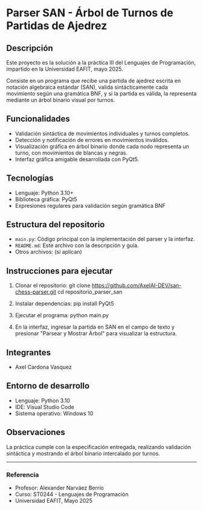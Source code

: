 # Parser SAN - Árbol de Turnos de Partidas de Ajedrez 

## Descripción

Este proyecto es la solución a la práctica III del Lenguajes de Programación, impartido en la Universidad EAFIT, mayo 2025.

Consiste en un programa que recibe una partida de ajedrez escrita en notación algebraica estándar (SAN), valida sintácticamente cada movimiento según una gramática BNF, y si la partida es válida, la representa mediante un árbol binario visual por turnos.

## Funcionalidades

- Validación sintáctica de movimientos individuales y turnos completos.
- Detección y notificación de errores en movimientos inválidos.
- Visualización gráfica en árbol binario donde cada nodo representa un turno, con movimientos de blancas y negras.
- Interfaz gráfica amigable desarrollada con PyQt5.

## Tecnologías

- Lenguaje: Python 3.10+
- Biblioteca gráfica: PyQt5
- Expresiones regulares para validación según gramática BNF

## Estructura del repositorio

- `main.py`: Código principal con la implementación del parser y la interfaz.
- `README.md`: Este archivo con la descripción y guía.
- Otros archivos: (si aplican)

## Instrucciones para ejecutar

1. Clonar el repositorio:
git clone https://github.com/AxelAI-DEV/san-chess-parser.git
cd repositorio_parser_san

2. Instalar dependencias:
pip install PyQt5

3. Ejecutar el programa:
python main.py


4. En la interfaz, ingresar la partida en SAN en el campo de texto y presionar "Parsear y Mostrar Árbol" para visualizar la estructura.

## Integrantes

- Axel Cardona Vasquez

## Entorno de desarrollo

- Lenguaje: Python 3.10
- IDE: Visual Studio Code
- Sistema operativo: Windows 10

## Observaciones

La práctica cumple con la especificación entregada, realizando validación sintáctica y mostrando el árbol binario intercalado por turnos.

---

### Referencia

- Profesor: Alexander Narváez Berrío  
- Curso: ST0244 - Lenguajes de Programación  
- Universidad EAFIT, Mayo 2025
